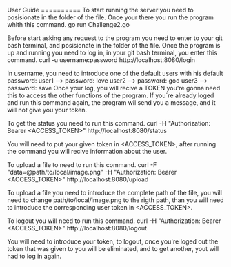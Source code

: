 User Guide ========== To start running the server you need to posisionate in the folder of the file. Once your there you run the program whith this command. go run Challenge2.go
  
Before start asking any request to the program you need to enter to your git bash terminal, and posisionate in the folder of the file. Once the program is up and running you need to 
log in, in your git bash terminal, you enter this command.
  curl -u username:password http://localhost:8080/login
  
  In username, you need to introduce one of the default users with his default password: user1 --> password: love user2 --> password: god user3 --> password: save Once your log, you 
  will recive a TOKEN you're gonna need this to access the other functions of the program. If you´re already loged and run this command again, the program wil send you a message, 
  and it will not give you your token.
  
To get the status you need to run this command. curl -H "Authorization: Bearer <ACCESS_TOKEN>" http://localhost:8080/status
  
  You will need to put your given token in <ACCESS_TOKEN>, after running the command you will recive information about the user.
  
To upload a file to need to run this command. curl -F "data=@path/to/local/image.png" -H "Authorization: Bearer <ACCESS_TOKEN>" http://localhost:8080/upload
  
  To upload a file you need to introduce the complete path of the file, you will need to change path/to/local/image.png to the rigth path, than you will need to introduce the 
  corresponding user token in <ACCESS_TOKEN>.
  
To logout you will need to run this command. curl -H "Authorization: Bearer <ACCESS_TOKEN>" http://localhost:8080/logout
  
  You will need to introduce your token, to logout, once you're loged out the token that was given to you will be eliminated, and to get   another, yout will had to log in again.
